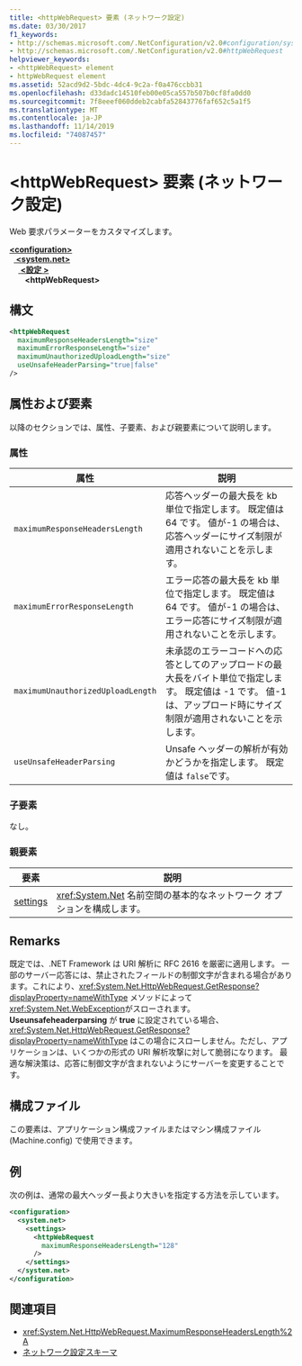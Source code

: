 ```yaml
---
title: <httpWebRequest> 要素 (ネットワーク設定)
ms.date: 03/30/2017
f1_keywords:
- http://schemas.microsoft.com/.NetConfiguration/v2.0#configuration/system.net/settings/httpWebRequest
- http://schemas.microsoft.com/.NetConfiguration/v2.0#httpWebRequest
helpviewer_keywords:
- <httpWebRequest> element
- httpWebRequest element
ms.assetid: 52acd9d2-5bdc-4dc4-9c2a-f0a476ccbb31
ms.openlocfilehash: d33dadc14510feb00e05ca557b507b0cf8fa0dd0
ms.sourcegitcommit: 7f8eeef060ddeb2cabfa52843776faf652c5a1f5
ms.translationtype: MT
ms.contentlocale: ja-JP
ms.lasthandoff: 11/14/2019
ms.locfileid: "74087457"
---
```

# <a name="httpwebrequest-element-network-settings"></a>\<httpWebRequest> 要素 (ネットワーク設定)
Web 要求パラメーターをカスタマイズします。  

[ **\<configuration>** ](../configuration-element.md)\
&nbsp;&nbsp;[ **\<system.net>** ](system-net-element-network-settings.md)\
&nbsp;&nbsp;&nbsp;&nbsp;[ **\<設定 >** ](settings-element-network-settings.md)\
&nbsp;&nbsp;&nbsp;&nbsp;&nbsp;&nbsp; **\<httpWebRequest>**

## <a name="syntax"></a>構文  
  
```xml  
<httpWebRequest  
  maximumResponseHeadersLength="size"  
  maximumErrorResponseLength="size"  
  maximumUnauthorizedUploadLength="size"  
  useUnsafeHeaderParsing="true|false"  
/>  
```  
  
## <a name="attributes-and-elements"></a>属性および要素  
 以降のセクションでは、属性、子要素、および親要素について説明します。  
  
### <a name="attributes"></a>属性  
  
|**属性**|**説明**|  
|-------------------|---------------------|  
|`maximumResponseHeadersLength`|応答ヘッダーの最大長を kb 単位で指定します。 既定値は 64 です。 値が-1 の場合は、応答ヘッダーにサイズ制限が適用されないことを示します。|  
|`maximumErrorResponseLength`|エラー応答の最大長を kb 単位で指定します。 既定値は 64 です。 値が-1 の場合は、エラー応答にサイズ制限が適用されないことを示します。|  
|`maximumUnauthorizedUploadLength`|未承認のエラーコードへの応答としてのアップロードの最大長をバイト単位で指定します。 既定値は -1 です。 値-1 は、アップロード時にサイズ制限が適用されないことを示します。|  
|`useUnsafeHeaderParsing`|Unsafe ヘッダーの解析が有効かどうかを指定します。 既定値は `false`です。|  
  
### <a name="child-elements"></a>子要素  
 なし。  
  
### <a name="parent-elements"></a>親要素  
  
|**要素**|**説明**|  
|-----------------|---------------------|  
|[settings](settings-element-network-settings.md)|<xref:System.Net> 名前空間の基本的なネットワーク オプションを構成します。|  
  
## <a name="remarks"></a>Remarks  
 既定では、.NET Framework は URI 解析に RFC 2616 を厳密に適用します。 一部のサーバー応答には、禁止されたフィールドの制御文字が含まれる場合があります。これにより、<xref:System.Net.HttpWebRequest.GetResponse?displayProperty=nameWithType> メソッドによって <xref:System.Net.WebException>がスローされます。 **Useunsafeheaderparsing** が **true** に設定されている場合、<xref:System.Net.HttpWebRequest.GetResponse?displayProperty=nameWithType> はこの場合にスローしません。ただし、アプリケーションは、いくつかの形式の URI 解析攻撃に対して脆弱になります。 最適な解決策は、応答に制御文字が含まれないようにサーバーを変更することです。  
  
## <a name="configuration-files"></a>構成ファイル  
 この要素は、アプリケーション構成ファイルまたはマシン構成ファイル (Machine.config) で使用できます。  
  
## <a name="example"></a>例  
 次の例は、通常の最大ヘッダー長より大きいを指定する方法を示しています。  
  
```xml  
<configuration>  
  <system.net>  
    <settings>  
      <httpWebRequest  
        maximumResponseHeadersLength="128"  
      />  
    </settings>  
  </system.net>  
</configuration>  
```  
  
## <a name="see-also"></a>関連項目

- <xref:System.Net.HttpWebRequest.MaximumResponseHeadersLength%2A>
- [ネットワーク設定スキーマ](index.md)
